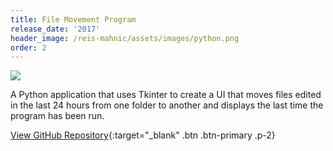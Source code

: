 ```yaml
---
title: File Movement Program
release_date: '2017'
header_image: /reis-mahnic/assets/images/python.png
order: 2
---
```

![](/reis-mahnic/assets/images/pythonfilemovementprogram.jpg)

A Python application that uses Tkinter to create a UI that moves files edited in the last 24 hours from one folder to another and displays the last time the program has been run.

[View GitHub Repository](https://github.com/reismahnic/Python-Program-For-Moving-Files-With-UI-And-Last-Run-Display){:target="_blank" .btn .btn-primary .p-2}

